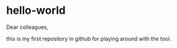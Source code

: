 # hello-world
Dear colleagues,

this is my first repository in github for playing around with the tool.

